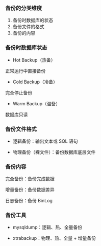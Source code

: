 ### 备份的分类维度

1. 备份时数据库的状态
2. 备份文件的格式
3. 备份的内容


### 备份时数据库状态

* Hot Backup（热备）

正常运行中直接备份

* Cold Backup（冷备）

完全停止备份

* Warm Backup（温备）

数据库只读


### 备份文件格式

* 逻辑备份：输出文本或 SQL 语句

* 物理备份（裸文件）：备份数据库底层文件


### 备份内容

完全备份：备份完成数据

增量备份：备份数据差异

日志备份：备份 BinLog


### 备份工具

* mysqldump：逻辑、热、全量备份

* xtrabackup：物理、热、全量 + 增量备份
